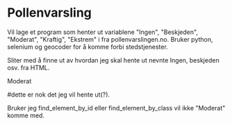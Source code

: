 # Pollenvarsling

Vil lage et program som henter ut variablene "Ingen", "Beskjeden", "Moderat", "Kraftig", "Ekstrem" i fra pollenvarslingen.no.
Bruker python, selenium og geocoder for å komme forbi stedstjenester.

Sliter med å finne ut av hvordan jeg skal hente ut nevnte Ingen, beskjeden osv. fra HTML.


<p class="text-spread-level">Moderat</p> #dette er nok det jeg vil hente ut(?).

Bruker jeg find_element_by_id eller find_element_by_class vil ikke "Moderat" komme med.

